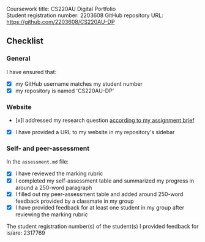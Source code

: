Coursework title: CS220AU Digital Portfolio  
Student registration number: 2203608
GitHub repository URL: https://github.com/2203608/CS220AU-DP

## Checklist
<!-- complete the checklist below by simply replacing the space with an 'x' as seen in the first checkpoint below --> 

### General
I have ensured that:

- [x] my GitHub username matches my student number
- [x] my repository is named 'CS220AU-DP'

### Website
- [x]I addressed my research question [according to my assignment brief](https://navigatingthedigitalworld.com/docs/cs220au)
- [x] I have provided a URL to my website in my repository's sidebar

### Self- and peer-assessment
In the `assessment.md` file:

- [x] I have reviewed the marking rubric
- [x] I completed my self-assessment table and summarized my progress in around a 250-word paragraph
- [x] I filled out my peer-assessment table and added around 250-word feedback provided by a classmate in my group
- [x] I have provided feedback for at least one student in my group after reviewing the marking rubric

The student registration number(s) of the student(s) I provided feedback for is/are: 2317769
